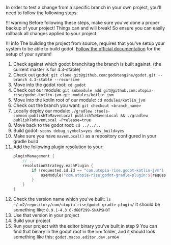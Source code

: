 In order to test a change from a specific branch in your own project, you'll need to follow the following steps:

!!! warning
    Before following these steps, make sure you've done a proper backup of your project! Things can and will break! So ensure you can easily rollback all changes applied to your project

!!! info
    The building the project from source, requires that you've setup your system to be able to build godot. [Follow the official documentation](https://docs.godotengine.org/en/stable/contributing/development/compiling/index.html) for the setup of your system! 

1. Check against which godot branch/tag the branch is built against. (the current master is for 4.3-stable)
2. Check out godot: `git clone git@github.com:godotengine/godot.git --branch 4.3-stable --recursive`
3. Move into the godot root: `cd godot`
4. Check out our module: `git submodule add git@github.com:utopia-rise/godot-kotlin-jvm.git modules/kotlin_jvm`
5. Move into the kotlin root of our module: `cd modules/kotlin_jvm`
6. Check out the branch you want: `git checkout <branch_name>`
7. Locally deploy our module: `./gradlew :tools-common:publishToMavenLocal publishToMavenLocal && ./gradlew publishToMavenLocal -Prelease=true`
8. Move back to the godot root: `cd ../../..`
9. Build godot: `scons debug_symbols=yes dev_build=yes`
10. Make sure you have `mavenLocal()` as a repository configured in your gradle build
11. Add the following plugin resolution to your:
    ```kotlin
    pluginManagement {
        // ...
        resolutionStrategy.eachPlugin {
            if (requested.id.id == "com.utopia-rise.godot-kotlin-jvm") {
                useModule("com.utopia-rise:godot-gradle-plugin:${requested.version}")
            }
        }
    }
    ```
12. Check the version name which you've built: `ls ~/.m2/repository/com/utopia-rise/godot-gradle-plugin/`
    It should be something like: `0.9.1-4.3.0-d68f299-SNAPSHOT`
13. Use that version in your project
14. Build your project
15. Run your project with the editor binary you've built in step 9
    You can find that binary in the godot root in the `bin` folder, and it should look something like this: `godot.macos.editor.dev.arm64`
